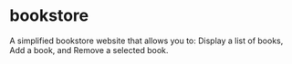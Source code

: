 # bookstore
A simplified bookstore website that allows you to:  Display a list of books, Add a book, and Remove a selected book.
